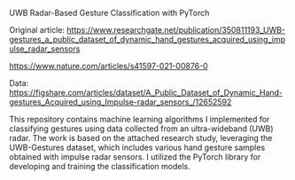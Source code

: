 UWB Radar-Based Gesture Classification with PyTorch

Original article:
https://www.researchgate.net/publication/350811193_UWB-gestures_a_public_dataset_of_dynamic_hand_gestures_acquired_using_impulse_radar_sensors

https://www.nature.com/articles/s41597-021-00876-0

Data:
https://figshare.com/articles/dataset/A_Public_Dataset_of_Dynamic_Hand-gestures_Acquired_using_Impulse-radar_sensors_/12652592

This repository contains machine learning algorithms I implemented for classifying gestures using data collected from an ultra-wideband (UWB) radar. The work is based on the attached research study, leveraging the UWB-Gestures dataset, which includes various hand gesture samples obtained with impulse radar sensors. I utilized the PyTorch library for developing and training the classification models.

